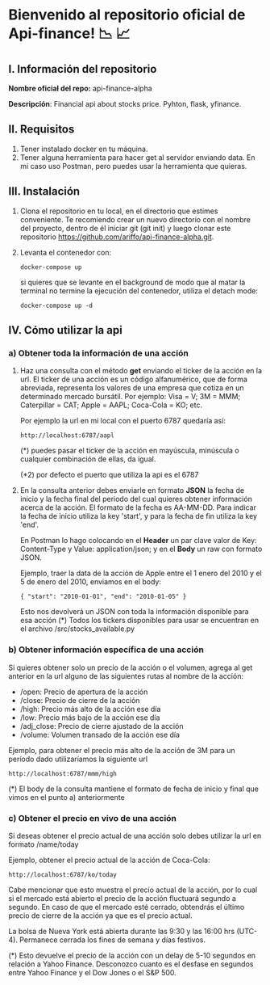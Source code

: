 # Bienvenido al repositorio oficial de Api-finance! :chart_with_downwards_trend: :chart_with_upwards_trend:

## I. Información del repositorio

**Nombre oficial del repo:** api-finance-alpha

**Descripción**: Financial api about stocks price. Pyhton, flask, yfinance.

## II. Requisitos

1. Tener instalado docker en tu máquina.
2. Tener alguna herramienta para hacer get al servidor enviando data. En mi caso uso Postman, pero puedes usar la herramienta que quieras.

## III. Instalación
1. Clona el repositorio en tu local, en el directorio que estimes conveniente. Te recomiendo crear un nuevo directorio con el nombre del proyecto,
dentro de él iniciar git (git init) y luego clonar este repositorio https://github.com/ariffo/api-finance-alpha.git.

2. Levanta el contenedor con: 

      `docker-compose up`
      
      si quieres que se levante en el background de modo que al matar la terminal no termine la ejecución del contenedor, utiliza el detach mode:
      
      `docker-compose up -d`

## IV. Cómo utilizar la api

### a) Obtener toda la información de una acción

1. Haz una consulta con el método **get** enviando el ticker de la acción en la url. El ticker de una acción es un código alfanumérico, que de forma abreviada, representa los valores de una empresa que cotiza en un determinado mercado bursátil. Por ejemplo: Visa = V; 3M = MMM; Caterpillar = CAT; Apple = AAPL; Coca-Cola = KO; etc. 

      Por ejemplo la url en mi local con el puerto 6787 quedaría así:

      `http://localhost:6787/aapl`

      (*) puedes pasar el ticker de la acción en mayúscula, minúscula o cualquier combinación de ellas, da igual.
      
      (*2) por defecto el puerto que utiliza la api es el 6787
      
2. En la consulta anterior debes enviarle en formato **JSON** la fecha de inicio y la fecha final del periodo del cual quieres obtener información acerca de la acción. El formato de la fecha es AA-MM-DD. Para indicar la fecha de inicio utiliza la key 'start', y para la fecha de fin utiliza la key 'end'. 

      En Postman lo hago colocando en el **Header** un par clave valor de Key: Content-Type y Value: application/json; y en el **Body** un raw con formato JSON.

      Ejemplo, traer la data de la acción de Apple entre el 1 enero del 2010 y el 5 de enero del 2010, enviamos en el body:
      
      `{
            "start": "2010-01-01",
            "end": "2010-01-05"
       }`
       
      Esto nos devolverá un JSON con toda la información disponible para esa acción
      (*) Todos los tickers disponibles para usar se encuentran en el archivo /src/stocks_available.py
      

### b) Obtener información específica de una acción

Si quieres obtener solo un precio de la acción o el volumen, agrega al get anterior en la url alguno de las siguientes rutas al nombre de la acción:

- /open: Precio de apertura de la acción
- /close: Precio de cierre de la acción
- /high: Precio más alto de la acción ese día
- /low: Precio más bajo de la acción ese día
- /adj_close: Precio de cierre ajustado de la acción
- /volume: Volumen transado de la acción ese día

Ejemplo, para obtener el precio más alto de la acción de 3M para un período dado utilizaríamos la siguiente url

`http://localhost:6787/mmm/high`

(*) El body de la consulta mantiene el formato de fecha de inicio y final que vimos en el punto a) anteriormente


### c) Obtener el precio en vivo de una acción

Si deseas obtener el precio actual de una acción solo debes utilizar la url en formato /name/today

Ejemplo, obtener el precio actual de la acción de Coca-Cola:

`http://localhost:6787/ko/today`

Cabe mencionar que esto muestra el precio actual de la acción, por lo cual si el mercado está abierto el precio de la acción fluctuará segundo a segundo. En caso de que el mercado esté cerrado, obtendrás el último precio de cierre de la acción ya que es el precio actual.

La bolsa de Nueva York está abierta durante las 9:30 y las 16:00 hrs (UTC-4). Permanece cerrada los fines de semana y días festivos.

(*) Esto devuelve el precio de la acción con un delay de 5-10 segundos en relación a Yahoo Finance. Desconozco cuanto es el desfase en segundos entre Yahoo Finance y el Dow Jones o el S&P 500.
